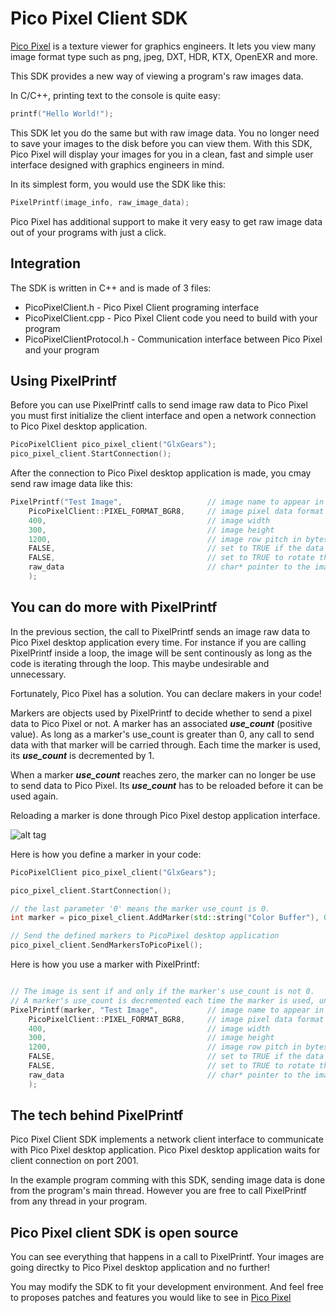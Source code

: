 Pico Pixel Client SDK
=========

[Pico Pixel] is a texture viewer for graphics engineers. It lets you view many image format type such as png,
jpeg, DXT, HDR, KTX, OpenEXR and more.

This SDK provides a new way of viewing a program's raw images data. 

In C/C++, printing text to the console is quite easy:

```c
printf("Hello World!");
```

This SDK let you do the same but with raw image data. You no longer need to save your
images to the disk before you can view them. With this SDK, Pico Pixel will display your
images for you in a clean, fast and simple user interface designed with graphics engineers in mind.

In its simplest form, you would use the SDK like this:

```cpp
PixelPrintf(image_info, raw_image_data);
```

Pico Pixel has additional support to make it very easy to get raw image data out of your programs
with just a click.

Integration
-----------
The SDK is written in C++ and is made of 3 files:
  - PicoPixelClient.h           - Pico Pixel Client programing interface
  - PicoPixelClient.cpp         - Pico Pixel Client code you need to build with your program
  - PicoPixelClientProtocol.h   - Communication interface between Pico Pixel and your program

Using PixelPrintf
-----------------
Before you can use PixelPrintf calls to send image raw data to Pico Pixel you must first initialize the
client interface and open a network connection to Pico Pixel desktop application.

```cpp
PicoPixelClient pico_pixel_client("GlxGears");
pico_pixel_client.StartConnection();
```

After the connection to Pico Pixel desktop application is made, you cmay send raw image data like this:
```cpp
PixelPrintf("Test Image",                   // image name to appear in Pico Pixel desktop application
    PicoPixelClient::PIXEL_FORMAT_BGR8,     // image pixel data format
    400,                                    // image width
    300,                                    // image height
    1200,                                   // image row pitch in bytes
    FALSE,                                  // set to TRUE if the data is in srgb 
    FALSE,                                  // set to TRUE to rotate the image horizontally when displayed
    raw_data                                // char* pointer to the image raw data
    );
```

You can do more with PixelPrintf
--------------------------------
In the previous section, the call to PixelPrintf sends an image raw data to Pico Pixel desktop application
every time. For instance if you are calling PixelPrintf inside a loop, the image will be sent continously as
long as the code is iterating through the loop. This maybe undesirable and unnecessary.

Fortunately, Pico Pixel has a solution. You can declare makers in your code!

Markers are objects used by PixelPrintf to decide whether to send a pixel data to Pico Pixel or not.
A marker has an associated __*use_count*__ (positive value). As long as a marker's use_count is greater
than 0, any call to send data with that marker will be carried through. Each time the marker is used,
its __*use_count*__ is decremented by 1.

When a marker __*use_count*__ reaches zero, the marker can no longer be use to send data to Pico Pixel.
Its __*use_count*__ has to be reloaded before it can be used again. 

Reloading a marker is done through Pico Pixel destop application interface.

![alt tag](https://raw.github.com/username/projectname/branch/path/to/img.png)

Here is how you define a marker in your code:

```cpp
PicoPixelClient pico_pixel_client("GlxGears");

pico_pixel_client.StartConnection();

// the last parameter '0' means the marker use_count is 0.
int marker = pico_pixel_client.AddMarker(std::string("Color Buffer"), 0);

// Send the defined markers to PicoPixel desktop application
pico_pixel_client.SendMarkersToPicoPixel();
```

Here is how you use a marker with PixelPrintf:

```cpp

// The image is sent if and only if the marker's use_count is not 0.
// A marker's use_count is decremented each time the marker is used, until it reaches 0.
PixelPrintf(marker, "Test Image",           // image name to appear in Pico Pixel desktop application
    PicoPixelClient::PIXEL_FORMAT_BGR8,     // image pixel data format
    400,                                    // image width
    300,                                    // image height
    1200,                                   // image row pitch in bytes
    FALSE,                                  // set to TRUE if the data is in srgb 
    FALSE,                                  // set to TRUE to rotate the image horizontally when displayed
    raw_data                                // char* pointer to the image raw data
    );
```

The tech behind PixelPrintf
---------------------------
Pico Pixel Client SDK implements a network client interface to communicate with Pico Pixel desktop application.
Pico Pixel desktop application waits for client connection on port 2001.

In the example program comming with this SDK, sending image data is done from the program's main thread. However
you are free to call PixelPrintf from any thread in your program.

Pico Pixel client SDK is open source
------------------------------------
You can see everything that happens in a call to PixelPrintf. Your images are going directky to Pico Pixel desktop
application and no further!

You may modify the SDK to fit your development environment. And feel free to proposes patches and features you would
like to see in [Pico Pixel]


[Pico Pixel]: https://pixelandpolygon.com
